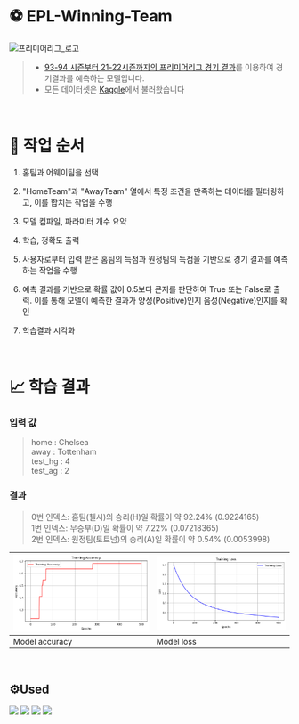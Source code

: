 # ⚽️ EPL-Winning-Team
![프리미어리그_로고](https://github.com/Jongwoo0101/EPL-Winning-Team/assets/96978536/9fe4175d-969a-4cc6-96c0-7af68749627f)   
>- [93-94 시즌부터 21-22시즌까지의 프리미어리그 경기 결과](https://www.kaggle.com/datasets/irkaal/english-premier-league-results)를 이용하여 경기결과를 예측하는 모델입니다.
>- 모든 데이터셋은 [Kaggle](https://www.kaggle.com/)에서 불러왔습니다

<br /> 

# 📑 작업 순서
1. 홈팀과 어웨이팀을 선택

2. "HomeTeam"과 "AwayTeam" 열에서 특정 조건을 만족하는 데이터를 필터링하고, 이를 합치는 작업을 수행

3. 모델 컴파일, 파라미터 개수 요약

4. 학습, 정확도 출력

5. 사용자로부터 입력 받은 홈팀의 득점과 원정팀의 득점을 기반으로 경기 결과를 예측하는 작업을 수행

6. 예측 결과를 기반으로 확률 값이 0.5보다 큰지를 판단하여 True 또는 False로 출력. 이를 통해 모델이 예측한 결과가 양성(Positive)인지 음성(Negative)인지를 확인

7. 학습결과 시각화

<br /> 

# 📈 학습 결과  
### 입력 값
> home : Chelsea   
> away : Tottenham   
> test_hg : 4     
> test_ag : 2   

### 결과
> 0번 인덱스: 홈팀(첼시)의 승리(H)일 확률이 약 92.24% (0.9224165)    
> 1번 인덱스: 무승부(D)일 확률이 약 7.22% (0.07218365)     
> 2번 인덱스: 원정팀(토트넘)의 승리(A)일 확률이 약 0.54% (0.0053998)    

| <img src="./Result/Home Away Training Accuracy.png" width="480px"> | <img src="./Result/Home Away Training Loss.png" width="480px"> |
| ---------------------------------------------- | ----------------------------------------------- |
| Model accuracy                                 | Model loss                                      |

<br /> 

## ⚙️Used
<img src="https://img.shields.io/badge/tensorflow-FF6F00?style=flat&logo=tensorflow&logoColor=white"/> <img src="https://img.shields.io/badge/numpy-013243?style=flat&logo=numpy&logoColor=white"/> <img src="https://img.shields.io/badge/pandas-150458?style=flat&logo=pandas&logoColor=white"/> <img src="https://img.shields.io/badge/jupyter-F37626?style=flat&logo=jupyter&logoColor=white"/>
